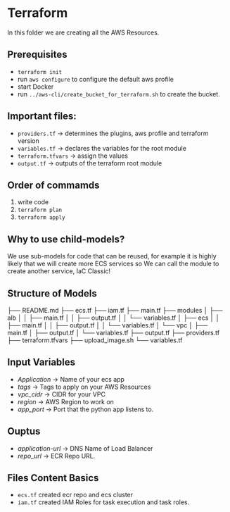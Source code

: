 # Terraform
In this folder we are creating all the AWS Resources.

## Prerequisites
* `terraform init`
* run `aws configure` to configure the default aws profile
* start Docker
* run `../aws-cli/create_bucket_for_terraform.sh` to create the bucket.

## Important files:
* `providers.tf` -> determines the plugins, aws profile and terraform version
* `variables.tf` -> declares the variables for the root module
* `terraform.tfvars` -> assign the values 
* `output.tf` -> outputs of the terraform root module

## Order of commamds
1. write code
2. `terraform plan`
3. `terraform apply`

## Why to use child-models?
We use sub-models for code that can be reused, for example it is highly likely that we will create more ECS services so We can call the module to create another service, IaC Classic!

## Structure of Models
├── README.md
├── ecs.tf
├── iam.tf
├── main.tf
├── modules
│   ├── alb
│   │   ├── main.tf
│   │   ├── output.tf
│   │   └── variables.tf
│   ├── ecs
│   │   ├── main.tf
│   │   ├── output.tf
│   │   └── variables.tf
│   └── vpc
│       ├── main.tf
│       ├── output.tf
│       └── variables.tf
├── output.tf
├── providers.tf
├── terraform.tfvars
├── upload_image.sh
└── variables.tf

## Input Variables
* *Application* -> Name of your ecs app
* *tags* -> Tags to apply on your AWS Resources
* *vpc_cidr* -> CIDR for your VPC
* *region* -> AWS Region to work on
* *app_port* -> Port that the python app listens to.

## Ouptus 
* *application-url* -> DNS Name of Load Balancer
* *repo_url* -> ECR Repo URL.

## Files Content Basics
* `ecs.tf` created ecr repo and ecs cluster
* `iam.tf` created IAM Roles for task execution and task roles.